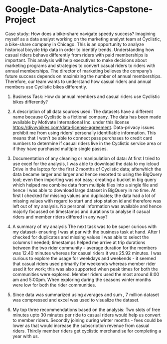 # Google-Data-Analytics-Capstone-Project

Case study: How does a bike-share navigate speedy success?
Imagining myself as a data analyst working on the marketing analyst team at Cyclistic, a bike-share
company in Chicago. This is an opportunity to analyze historical bicycle trip data in order to identify trends. Understanding how casual riders behave differently from riders with paid memberships is important. This analysis will help executives to make decisions about marketing programs and strategies to convert casual riders to riders with annual memberships. The director of marketing believes the company’s future success
depends on maximizing the number of annual memberships. Therefore, our team wants to
understand how casual riders and annual members use Cyclistic bikes differently. 

1. Business Task: How do annual members and casual
riders use Cyclistic bikes differently?

2. A description of all data sources used:
The datasets have a different name because Cyclistic
is a fictional company. The data has been made available by
Motivate International Inc. under this license https://divvybikes.com/data-license-agreement. Data-privacy issues
prohibit me from using riders’ personally identifiable information. This means that I won’t be
able to connect pass purchases to credit card numbers to determine if casual riders live in the
Cyclistic service area or if they have purchased multiple single passes.

3. Documentation of any cleaning or manipulation of data:
   At first I tried to use excel for the analysis, I was able to download the data to my icloud Drive in the laptop for the first 2 months of Cyclistic data; afterwhich the data became larger and larger and hence resorted to using the BigQuery tool; even then importing was not easy; creating  a bucket in big query which helped me combine data from multiple files into a single file and hence I was able to download large dataset in BigQuery in no time. At first I checked for missing values and duplicates; the data had a lot of missing values with regard to start and stop station id and therefore was left out of my analysis. No personal information was available and hence majorly focussed on timestamps and durations to analyse if casual riders and member riders differed in any way?

4. A summary of my analysis
   The next task was to be super curious with my dataset- ensuring I was at par with the business task at hand. After I checked for duplicates and missing values I was able to select the columns I needed; timestamps helped me arrive at trip durations between the two rider community - average duration for the members was 12.40 minutes whereas for casual riders it was 25.92 minutes. I was curious to explore the usage for weekdays and weekends - it seemed that casual riders used primarily for weekends whereas member rider used it for work; this was also supported when peak times for both the communities were explored. Member riders used the most around 8:00 am and 5:00pm. When exploring during the seasons winter months were low for both the rider communities. 
5. Since data was summarized using averages and sum , 7 million dataset was compressed and excel was used to visualize the dataset.
6. My top three recommendations based on the analysis: Two slots of free minutes upto 30 minutes per ride to casual riders would help us convert to member riders. Secondly joining during winter months - fees could be lower as that would increase the subscription revenue from casual riders. Thirdly member riders get cyclistic merchandise for completing a year  with us.
